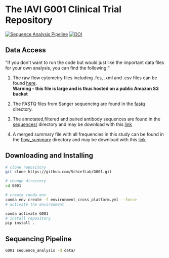 # The IAVI G001 Clinical Trial Repository

[![Sequence Analysis Pipeline](https://github.com/SchiefLab/G001/workflows/Sequence%20Analysis%20Pipeline/badge.svg)](https://github.com/SchiefLab/G001/actions/workflows/integration.yml)
[![DOI](https://zenodo.org/badge/517925817.svg)](https://zenodo.org/badge/latestdoi/517925817)

## Data Access

"If you don't want to run the code but would just like the important data files for your own analysis, you can find the following:"
1. The raw flow cytometry files including .fcs, .xml and .csv files can be found [here](https://iavig001public.s3.us-west-2.amazonaws.com/raw_flow.tgz).
   <br> **Warning - this file is large and is thus hosted on a public Amazon S3 bucket**

2. The FASTQ files from Sanger sequencing are found in the [fastq](data/sequence/fastq) directory.

3. The annotated,filtered and paired antibody sequences are found in the [sequences/](data/figures/sequences/) directory and may be download with this [link](https://github.com/SchiefLab/G001/raw/main/data/figures/sequences/unblinded_sequences.csv.gz)

4. A merged summary file with all frequencies in this study can be found in the [flow_summary](data/figures/flow_summary) directory and may be download with this [link](https://github.com/SchiefLab/G001/raw/main/data/figures/flow_summary/flow_and_sequences.csv.gz)

## Downloading and Installing

<!-- You may need git lfs in order to download the large files associated with this repository. You can download git lfs from [here](https://git-lfs.github.com/). -->

<!-- Once you have git lfs installed, you can clone the repository with the following command: -->

```bash
# clone repository
git clone https://github.com/SchiefLab/G001.git

# change directory
cd G001

# create conda env
conda env create -f environment_cross_platform.yml --force
# activate the environment

conda activate G001
# install repository
pip install .

```
<!-- # git lfs pull -->


## Sequencing Pipeline

```bash
G001 sequence_analysis -d data/
```
